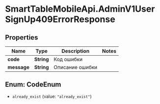 # SmartTableMobileApi.AdminV1UserSignUp409ErrorResponse

## Properties

Name | Type | Description | Notes
------------ | ------------- | ------------- | -------------
**code** | **String** | Код ошибки | 
**message** | **String** | Описание ошибки | 



## Enum: CodeEnum


* `already_exist` (value: `"already_exist"`)




